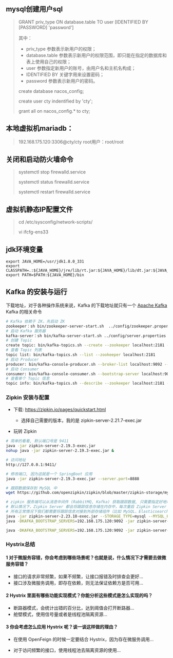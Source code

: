 ## mysql创建用户sql

> GRANT priv_type ON database.table TO user [IDENTIFIED BY [PASSWORD] 'password']
> 
> 其中：
> 
> - priv_type 参数表示新用户的权限；
> - database.table 参数表示新用户的权限范围，即只能在指定的数据库和表上使用自己的权限；
> - user 参数指定新用户的账号，由用户名和主机名构成；
> - IDENTIFIED BY 关键字用来设置密码；
> - password 参数表示新用户的密码。
> 
> create database nacos_config;
> 
> create user cty indentified by 'cty';
> 
> grant all on nacos_config.* to cty;

## 本地虚拟机mariadb：

> 192.168.175.120:3306@cty/cty    root用户：root/root

## 关闭和启动防火墙命令

> systemctl stop firewalld.service
> 
> systemctl status firewalld.service
> 
> systemctl restart firewalld.service

## 虚拟机静态IP配置文件

> cd /etc/sysconfig/network-scripts/
> 
> vi ifcfg-ens33 

## jdk环境变量

```
export JAVA_HOME=/usr/jdk1.8.0_331
export CLASSPATH=.:${JAVA_HOME}/jre/lib/rt.jar:${JAVA_HOME}/lib/dt.jar:${JAVA_HOME}/lib/tools.jar
export PATH=$PATH:${JAVA_HOME}/bin
```

## Kafka 的安装与运行

下载地址，对于各种操作系统来说，Kafka 的下载地址就只有一个 [Apache Kafka](https://kafka.apache.org/quickstart)  
Kafka 的相关命令

```bash
# Kafka 依赖于 ZK，先启动 ZK
zookeeper：sh bin/zookeeper-server-start.sh  ../config/zookeeper.properties
# 启动 Kafka 服务器
kafka-server：sh bin/kafka-server-start.sh ../config/server.properties
# 创建 Topic
create topic: bin/kafka-topics.sh --create --zookeeper localhost:2181 --replication-factor 1 --partitions 1 --topic test
# 查看 Topic 列表
topic list: bin/kafka-topics.sh --list --zookeeper localhost:2181
# 启动 Producer
producer: bin/kafka-console-producer.sh --broker-list localhost:9092 --topic test
# 启动 Consumer
consumer: bin/kafka-console-consumer.sh --bootstrap-server localhost:9092 --topic test --from-beginning
# 查看单个 Topic 信息
topic info: bin/kafka-topics.sh --describe --zookeeper localhost:2181 --topic test
```

### Zipkin 安装与配置

- 下载: https://zipkin.io/pages/quickstart.html
  
  - 选择自己需要的版本，我的是 zipkin-server-2.21.7-exec.jar

- 玩转 Zipkin

```bash
# 简单的看看, 默认端口号是 9411
java -jar zipkin-server-2.19.3-exec.jar
nohup java -jar zipkin-server-2.19.3-exec.jar &

# 访问地址
http://127.0.0.1:9411/

# 修改端口, 因为这就是一个 SpringBoot 应用
java -jar zipkin-server-2.19.3-exec.jar --server.port=8888

# 跟踪数据保存到 MySQL 中
wget https://github.com/openzipkin/zipkin/blob/master/zipkin-storage/mysql-v1/src/main/resources/mysql.sql

# zipkin 服务端可以从消息中间件 (RabbitMQ, Kafka) 获取跟踪数据, 只需要指定好地址就可以, 默认是 HTTP 接口, 性能较差
# 默认情况下，Zipkin Server 都会将跟踪信息存储在内存中，每次重启 Zipkin Server 都会使得之前收集的跟踪信息丢失，而且当有大量跟踪信息时我们的内存存储也会成为瓶颈
# 所有正常情况下我们都需要将跟踪信息对接到外部存储组件（比如 MySQL、Elasticsearch）中去
java -jar zipkin-server-2.23.18-exec.jar --STORAGE_TYPE=mysql --MYSQL_HOST=192.168.175.120 --MYSQL_TCP_PORT=3306 --MYSQL_USER=cty--MYSQL_PASS=cty--MYSQL_DB=e_commerce
java -DKAFKA_BOOTSTRAP_SERVERS=192.168.175.120:9092 -jar zipkin-server-2.23.18-exec.jar --STORAGE_TYPE=mysql --MYSQL_HOST=192.168.175.120 --MYSQL_TCP_PORT=3306 --MYSQL_USER=cty --MYSQL_PASS=cty --MYSQL_DB=e_commerce
```

```bash
java -DKAFKA_BOOTSTRAP_SERVERS=192.168.175.120:9092 -jar zipkin-server-2.23.18-exec.jar --STORAGE_TYPE=mysql --MYSQL_HOST=192.168.175.120 --MYSQL_TCP_PORT=3306 --MYSQL_USER=cty --MYSQL_PASS=cty --MYSQL_DB=e_commerce
```

### Hystrix总结

#### 1 对于微服务容错，你会考虑到哪些场景呢？也就是说，什么情况下才需要去做微服务容错？

- 接口的请求非常频繁，如果不频繁，让接口报错及时排查会更好…
- 接口涉及微服务调用，即存在依赖，则无法保证依赖方是否可用…

#### 2 Hystrix 里面有哪些功能实现模式？你能分析这些模式是怎么实现的吗？

- 断路器模式，会统计出错的百分比，达到阈值会打开断路器…
- 舱壁模式，使用信号量或者是线程池隔离资源…

#### 3 你会考虑怎么应用 Hystrix 呢？谈一谈这样做的理由？

- 在使用 OpenFeign 的时候一定要结合 Hystrix，因为存在微服务调用…

- 对于访问频繁的接口，使用线程池去隔离资源的使用…
  
  
